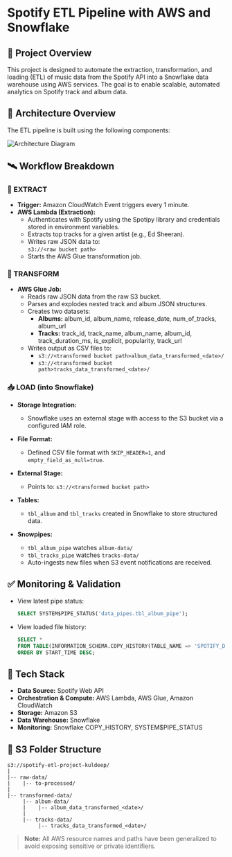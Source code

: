 # Spotify ETL Pipeline with AWS and Snowflake

## 📌 Project Overview
This project is designed to automate the extraction, transformation, and loading (ETL) of music data from the Spotify API into a Snowflake data warehouse using AWS services. The goal is to enable scalable, automated analytics on Spotify track and album data.

## 🧱 Architecture Overview
The ETL pipeline is built using the following components:

![Architecture Diagram](./Project%20Architecture%20Diagram.png)

## 🛰️ Workflow Breakdown

### 🔄 EXTRACT
- **Trigger:** Amazon CloudWatch Event triggers every 1 minute.
- **AWS Lambda (Extraction):**
  - Authenticates with Spotify using the Spotipy library and credentials stored in environment variables.
  - Extracts top tracks for a given artist (e.g., Ed Sheeran).
  - Writes raw JSON data to:  
    `s3://<raw bucket path>`
  - Starts the AWS Glue transformation job.

### 🔧 TRANSFORM
- **AWS Glue Job:**
  - Reads raw JSON data from the raw S3 bucket.
  - Parses and explodes nested track and album JSON structures.
  - Creates two datasets:
    - **Albums:** album_id, album_name, release_date, num_of_tracks, album_url
    - **Tracks:** track_id, track_name, album_name, album_id, track_duration_ms, is_explicit, popularity, track_url
  - Writes output as CSV files to:
    - `s3://<transformed bucket path>album_data_transformed_<date>/`
    - `s3://<transformed bucket path>tracks_data_transformed_<date>/`

### 📥 LOAD (into Snowflake)
- **Storage Integration:**
  - Snowflake uses an external stage with access to the S3 bucket via a configured IAM role.

- **File Format:**
  - Defined CSV file format with `SKIP_HEADER=1`, and `empty_field_as_null=true`.

- **External Stage:**
  - Points to: `s3://<transformed bucket path>`

- **Tables:**
  - `tbl_album` and `tbl_tracks` created in Snowflake to store structured data.

- **Snowpipes:**
  - `tbl_album_pipe` watches `album-data/`
  - `tbl_tracks_pipe` watches `tracks-data/`
  - Auto-ingests new files when S3 event notifications are received.


## ✅ Monitoring & Validation
- View latest pipe status:
  ```sql
  SELECT SYSTEM$PIPE_STATUS('data_pipes.tbl_album_pipe');
  ```

- View loaded file history:
  ```sql
  SELECT *
  FROM TABLE(INFORMATION_SCHEMA.COPY_HISTORY(TABLE_NAME => 'SPOTIFY_DB.PUBLIC.TBL_ALBUM'))
  ORDER BY START_TIME DESC;
  ```

## 🧰 Tech Stack
- **Data Source:** Spotify Web API
- **Orchestration & Compute:** AWS Lambda, AWS Glue, Amazon CloudWatch
- **Storage:** Amazon S3
- **Data Warehouse:** Snowflake
- **Monitoring:** Snowflake COPY_HISTORY, SYSTEM$PIPE_STATUS

## 📂 S3 Folder Structure
```
s3://spotify-etl-project-kuldeep/
|
|-- raw-data/
|    |-- to-processed/
|
|-- transformed-data/
     |-- album-data/
     |    |-- album_data_transformed_<date>/
     |
     |-- tracks-data/
          |-- tracks_data_transformed_<date>/
```



> **Note:** All AWS resource names and paths have been generalized to avoid exposing sensitive or private identifiers.

